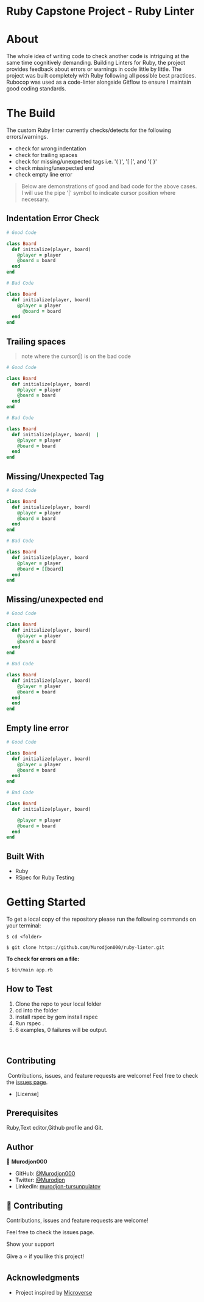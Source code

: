 # Ruby Capstone Project - Ruby Linter
# About 

The whole idea of writing code to check another code is intriguing at the same time cognitively demanding. 
Building Linters for Ruby, the project provides feedback about errors or warnings in code little by little. 
The project was built completely with Ruby following all possible best practices. Rubocop was used as a code-linter alongside Gitflow to ensure I maintain good coding standards.


# The Build
The custom Ruby linter currently checks/detects for the following errors/warnings.
- check for wrong indentation
- check for trailing spaces
- check for missing/unexpected tags i.e. '( )', '[ ]', and '{ }'
- check missing/unexpected end
- check empty line error

> Below are demonstrations of good and bad code for the above cases. I will use the pipe '|' symbol to indicate cursor position where necessary.

## Indentation Error Check
~~~ruby
# Good Code

class Board
  def initialize(player, board)
    @player = player
    @board = board
  end
end

# Bad Code

class Board
  def initialize(player, board)
    @player = player
      @board = board
  end
end
~~~

## Trailing spaces
> note where the cursor(|) is on the bad code 
~~~ruby
# Good Code

class Board
  def initialize(player, board)
    @player = player
    @board = board
  end
end

# Bad Code

class Board
  def initialize(player, board)  |
    @player = player
    @board = board
  end
end
~~~

## Missing/Unexpected Tag
~~~ruby
# Good Code

class Board
  def initialize(player, board)
    @player = player
    @board = board
  end
end

# Bad Code

class Board
  def initialize(player, board
    @player = player
    @board = [[board]
  end
end
~~~

## Missing/unexpected end
~~~ruby
# Good Code

class Board
  def initialize(player, board)
    @player = player
    @board = board
  end
end

# Bad Code

class Board
  def initialize(player, board)
    @player = player
    @board = board
  end
  end
end
~~~

## Empty line error
~~~ruby
# Good Code

class Board
  def initialize(player, board)
    @player = player
    @board = board
  end
end

# Bad Code

class Board
  def initialize(player, board)

    @player = player
    @board = board
  end
end
~~~

## Built With
- Ruby
- RSpec for Ruby Testing


# Getting Started

To get a local copy of the repository please run the following commands on your terminal:

```
$ cd <folder>
```

```
$ git clone https://github.com/Murodjon000/ruby-linter.git
```

**To check for errors on a file:** 

~~~bash
$ bin/main app.rb
~~~

## How to Test
1. Clone the repo to your local folder
2. cd into the folder
3. install rspec by gem install rspec
4. Run rspec .
5. 6 examples, 0 failures will be output.

​
## Contributing
​
Contributions, issues, and feature requests are welcome!
Feel free to check the [issues page](../../issues).
​

* [License]

## Prerequisites

Ruby,Text editor,Github profile and Git.


## Author

👤 **Murodjon000**

- GitHub: [@Murodjon000](https://github.com/Murodjon000)
- Twitter: [@Murodjon](https://twitter.com/Murodjo91836152)
- LinkedIn: [murodjon-tursunpulatov](https://www.linkedin.com/in/murodjon-tursunpulatov-5189481b3/)


## 🤝 Contributing

Contributions, issues and feature requests are welcome!

Feel free to check the issues page.

Show your support

Give a ⭐️ if you like this project!


## Acknowledgments

- Project inspired by [Microverse](https://www.microverse.org)